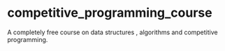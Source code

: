 # competitive_programming_course
A completely free course on data structures , algorithms and competitive programming.

